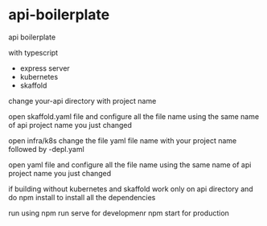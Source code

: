 # api-boilerplate
api boilerplate

with typescript
- express server
- kubernetes
- skaffold

change your-api directory with project name

open skaffold.yaml file and configure all the file name using the same name of api project name you just changed

open infra/k8s
change the file yaml file name with your project name followed by -depl.yaml

open yaml file and configure all the file name using the same name of api project name you just changed

if building without kubernetes and skaffold
work only on api directory
and do npm install to install all the dependencies

run using
 npm run serve for developmenr
 npm start for production
